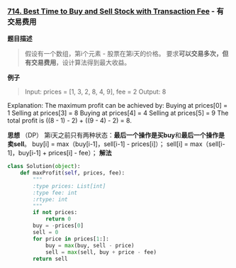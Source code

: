 ### [714. Best Time to Buy and Sell Stock with Transaction Fee](https://leetcode.com/problems/best-time-to-buy-and-sell-stock-with-transaction-fee/description/) - 有交易费用

**题目描述**
> 假设有一个数组，第i个元素 - 股票在第i天的价格。
> 要求**可以交易多次，但有交易费用**，设计算法得到最大收益。

**例子**
> Input: prices = [1, 3, 2, 8, 4, 9], fee = 2
Output: 8

Explanation: The maximum profit can be achieved by:
Buying at prices[0] = 1
Selling at prices[3] = 8
Buying at prices[4] = 4
Selling at prices[5] = 9
The total profit is ((8 - 1) - 2) + ((9 - 4) - 2) = 8.

**思想**
（DP）
第i天之前只有两种状态：**最后一个操作是买buy**和**最后一个操作是卖sell**。
buy[i] = max（buy[i-1]，sell[i-1] - prices[i]）；
sell[i] = max（sell[i-1]，buy[i-1] + prices[i] - fee）；
**解法**
```python
class Solution(object):
    def maxProfit(self, prices, fee):
        """
        :type prices: List[int]
        :type fee: int
        :rtype: int
        """
        if not prices:
            return 0
        buy = -prices[0]
        sell = 0
        for price in prices[1:]:
            buy = max(buy, sell - price)
            sell = max(sell, buy + price - fee)
        return sell
```